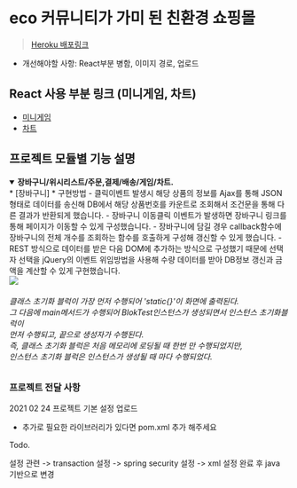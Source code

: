 # eco 커뮤니티가 가미 된 친환경 쇼핑몰  
> [Heroku 배포링크](https://eco-friends-mall.herokuapp.com/)
- 개선해야할 사항: React부분 병함, 이미지 경로, 업로드 

## React 사용 부분 링크 (미니게임, 차트)
- [미니게임](https://github.com/Leo-ground/ecogame)
- [차트](https://github.com/Leo-ground/reactcharts)

## 프로젝트 모듈별 기능 설명
<details open>
  <summary> 
    <b>장바구니/위시리스트/주문,결제/배송/게임/차트.</b><br>
      * [장바구니]
           * 구현방법
            - 클릭이벤트 발생시 해당 상품의 정보를 Ajax를 통해 JSON형태로 데이터를 송신해 DB에서 해당 상품번호를 카운트로 조회해서 조건문을 통해 다른 결과가 반환되게 했습니다.
            - 장바구니 이동클릭 이벤트가 발생하면 장바구니 링크를 통해 페이지가 이동할 수 있게 구성했습니다.
            - 장바구니에 담길 경우 callback함수에 장바구니의 전체 개수를 조회하는 함수를 호출하게 구성해 갱신할 수 있게 했습니다.
            - REST 방식으로 데이터를 받은 다음 DOM에 추가하는 방식으로 구성했기 때문에 선택자 선택을 jQuery의 이벤트 위임방법을 사용해 수량 데이터를 받아 DB정보 갱신과 금액을 계산할 수 있게 구현했습니다.
      
  </summary>
   <img src=https://github.com/luckyjek/TIL_/blob/main/Java/image/blokTest.jpg>
    <h6>클래스 초기화 블럭이 가장 먼저 수행되어 'static{}'이 화면에 출력된다.<br>
        그 다음에 main메서드가 수행되어 BlokTest인스턴스가 생성되면서 인스턴스 초기화블럭이<br>
        먼저 수행되고, 끝으로 생성자가 수행된다. <br>
        즉, 클래스 초기화 블럭은 처음 메모리에 로딩될 때 한번 만 수행되었지만, <br>
        인스턴스 초기화 블럭은 인스턴스가 생성될 때 마다 수행되었다.
    </h6>
  </div>
</details>

### 프로젝트 전달 사항
2021 02 24 프로젝트 기본 설정 업로드 

* 추가로 필요한 라이브러리가 있다면 pom.xml 추가 해주세요


Todo.

설정 관련
-> transaction 설정
-> spring security 설정
-> xml 설정 완료 후 java 기반으로 변경
